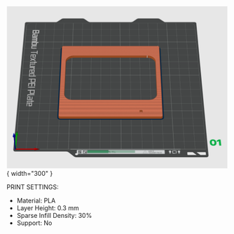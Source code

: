 ![image3](images/hood.png){ width="300" }

PRINT SETTINGS:

- Material: PLA
- Layer Height: 0.3 mm
- Sparse Infill Density: 30%
- Support: No
